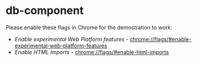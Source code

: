 db-component
============

Please enable these flags in Chrome for the demostration to work:

  * *Enable experimental Web Platform features* - [chrome://flags/#enable-experimental-web-platform-features](chrome://flags/#enable-experimental-web-platform-features "Experimental Web Platform Flag")
  * *Enable HTML Imports* - [chrome://flags/#enable-html-imports](chrome://flags/#enable-html-imports "HTML Imports Flag")
